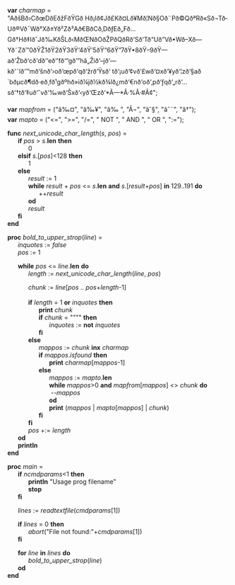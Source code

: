 **var** *charmap* =  
 "AðšBð›CðœDðEðžFðŸGð Hð¡Ið¢Jð£Kð¤Lð¥Mð¦Nð§Oð¨Pð©QðªRð«Sð¬Tð­Uð®Vð¯Wð°Xð±Yð²Zð³Að€BðCð‚DðƒEð„Fð…Gð†Hð‡IðˆJð‰KðŠLð‹MðŒNðOðŽPðQðRð‘Sð’Tð“Uð”Vð•Wð–Xð—Yð˜Zð™0ðŸŽ1ðŸ2ðŸ3ðŸ‘4ðŸ’5ðŸ“6ðŸ”7ðŸ•8ðŸ–9ðŸ—að‘Žbð‘cð‘dð‘‘eð‘’fð‘“gð‘”hâ„Žið‘–jð‘—kð‘˜lð‘™mð‘šnð‘›oð‘œpð‘qð‘žrð‘Ÿsð‘ tð‘¡uð‘¢vð‘£wð‘¤xð‘¥yð‘¦zð‘§að´bðµcð¶dð·eð¸fð¹gðºhð»ið¼jð½kð¾lð¿mð‘€nð‘oð‘‚pð‘ƒqð‘„rð‘…sð‘†tð‘‡uð‘ˆvð‘‰wð‘Šxð‘‹yð‘Œzð‘*Ã—*Â·%Ã·#Â¢";  
  
**var** *mapfrom* = ("â‰¤", "â‰¥", "â‰ ", "Â¬", "âˆ§", "âˆ¨", "â†");  
**var** *mapto* = ("<=", ">=", "/=", " NOT ", " AND ", " OR ", ":=");  
  
**func** *next_unicode_char_length*(*s*, *pos*) =  
&nbsp;&nbsp;&nbsp;&nbsp;&nbsp;&nbsp;**if** *pos* > *s*.**len** **then**  
&nbsp;&nbsp;&nbsp;&nbsp;&nbsp;&nbsp;&nbsp;&nbsp;&nbsp;&nbsp;&nbsp;&nbsp;0  
&nbsp;&nbsp;&nbsp;&nbsp;&nbsp;&nbsp;**elsif** *s*.[*pos*]<128 **then**  
&nbsp;&nbsp;&nbsp;&nbsp;&nbsp;&nbsp;&nbsp;&nbsp;&nbsp;&nbsp;&nbsp;&nbsp;1  
&nbsp;&nbsp;&nbsp;&nbsp;&nbsp;&nbsp;**else**  
&nbsp;&nbsp;&nbsp;&nbsp;&nbsp;&nbsp;&nbsp;&nbsp;&nbsp;&nbsp;&nbsp;&nbsp;*result* := 1  
&nbsp;&nbsp;&nbsp;&nbsp;&nbsp;&nbsp;&nbsp;&nbsp;&nbsp;&nbsp;&nbsp;&nbsp;**while** *result* + *pos* <= *s*.**len** **and** *s*.[*result*+*pos*] **in** 129..191 **do**  
&nbsp;&nbsp;&nbsp;&nbsp;&nbsp;&nbsp;&nbsp;&nbsp;&nbsp;&nbsp;&nbsp;&nbsp;&nbsp;&nbsp;&nbsp;&nbsp;&nbsp;&nbsp;++*result*  
&nbsp;&nbsp;&nbsp;&nbsp;&nbsp;&nbsp;&nbsp;&nbsp;&nbsp;&nbsp;&nbsp;&nbsp;**od**  
&nbsp;&nbsp;&nbsp;&nbsp;&nbsp;&nbsp;&nbsp;&nbsp;&nbsp;&nbsp;&nbsp;&nbsp;*result*  
&nbsp;&nbsp;&nbsp;&nbsp;&nbsp;&nbsp;**fi**  
**end**  
  
**proc** *bold_to_upper_strop*(*line*) =  
&nbsp;&nbsp;&nbsp;&nbsp;&nbsp;&nbsp;*inquotes* := *false*  
&nbsp;&nbsp;&nbsp;&nbsp;&nbsp;&nbsp;*pos* := 1  
  
&nbsp;&nbsp;&nbsp;&nbsp;&nbsp;&nbsp;**while** *pos* <= *line*.**len** **do**  
&nbsp;&nbsp;&nbsp;&nbsp;&nbsp;&nbsp;&nbsp;&nbsp;&nbsp;&nbsp;&nbsp;&nbsp;*length* := *next_unicode_char_length*(*line*, *pos*)  
  
&nbsp;&nbsp;&nbsp;&nbsp;&nbsp;&nbsp;&nbsp;&nbsp;&nbsp;&nbsp;&nbsp;&nbsp;*chunk* := *line*[*pos* .. *pos*+*length*-1]  
&nbsp;&nbsp;&nbsp;&nbsp;&nbsp;&nbsp;&nbsp;&nbsp;&nbsp;&nbsp;&nbsp;&nbsp;&nbsp;&nbsp;&nbsp;&nbsp;&nbsp;&nbsp;&nbsp;&nbsp;&nbsp;&nbsp;&nbsp;&nbsp;  
&nbsp;&nbsp;&nbsp;&nbsp;&nbsp;&nbsp;&nbsp;&nbsp;&nbsp;&nbsp;&nbsp;&nbsp;**if** *length* = 1 **or** *inquotes* **then**  
&nbsp;&nbsp;&nbsp;&nbsp;&nbsp;&nbsp;&nbsp;&nbsp;&nbsp;&nbsp;&nbsp;&nbsp;&nbsp;&nbsp;&nbsp;&nbsp;&nbsp;&nbsp;**print** *chunk*  
&nbsp;&nbsp;&nbsp;&nbsp;&nbsp;&nbsp;&nbsp;&nbsp;&nbsp;&nbsp;&nbsp;&nbsp;&nbsp;&nbsp;&nbsp;&nbsp;&nbsp;&nbsp;**if** *chunk* = """" **then**  
&nbsp;&nbsp;&nbsp;&nbsp;&nbsp;&nbsp;&nbsp;&nbsp;&nbsp;&nbsp;&nbsp;&nbsp;&nbsp;&nbsp;&nbsp;&nbsp;&nbsp;&nbsp;&nbsp;&nbsp;&nbsp;&nbsp;&nbsp;&nbsp;*inquotes* := **not** *inquotes*  
&nbsp;&nbsp;&nbsp;&nbsp;&nbsp;&nbsp;&nbsp;&nbsp;&nbsp;&nbsp;&nbsp;&nbsp;&nbsp;&nbsp;&nbsp;&nbsp;&nbsp;&nbsp;**fi**  
&nbsp;&nbsp;&nbsp;&nbsp;&nbsp;&nbsp;&nbsp;&nbsp;&nbsp;&nbsp;&nbsp;&nbsp;**else**  
&nbsp;&nbsp;&nbsp;&nbsp;&nbsp;&nbsp;&nbsp;&nbsp;&nbsp;&nbsp;&nbsp;&nbsp;&nbsp;&nbsp;&nbsp;&nbsp;&nbsp;&nbsp;*mappos* := *chunk* **inx** *charmap*  
&nbsp;&nbsp;&nbsp;&nbsp;&nbsp;&nbsp;&nbsp;&nbsp;&nbsp;&nbsp;&nbsp;&nbsp;&nbsp;&nbsp;&nbsp;&nbsp;&nbsp;&nbsp;**if** *mappos*.*isfound* **then**  
&nbsp;&nbsp;&nbsp;&nbsp;&nbsp;&nbsp;&nbsp;&nbsp;&nbsp;&nbsp;&nbsp;&nbsp;&nbsp;&nbsp;&nbsp;&nbsp;&nbsp;&nbsp;&nbsp;&nbsp;&nbsp;&nbsp;&nbsp;&nbsp;**print** *charmap*[*mappos*-1]  
&nbsp;&nbsp;&nbsp;&nbsp;&nbsp;&nbsp;&nbsp;&nbsp;&nbsp;&nbsp;&nbsp;&nbsp;&nbsp;&nbsp;&nbsp;&nbsp;&nbsp;&nbsp;**else**  
&nbsp;&nbsp;&nbsp;&nbsp;&nbsp;&nbsp;&nbsp;&nbsp;&nbsp;&nbsp;&nbsp;&nbsp;&nbsp;&nbsp;&nbsp;&nbsp;&nbsp;&nbsp;&nbsp;&nbsp;&nbsp;&nbsp;&nbsp;&nbsp;*mappos* := *mapto*.**len**  
&nbsp;&nbsp;&nbsp;&nbsp;&nbsp;&nbsp;&nbsp;&nbsp;&nbsp;&nbsp;&nbsp;&nbsp;&nbsp;&nbsp;&nbsp;&nbsp;&nbsp;&nbsp;&nbsp;&nbsp;&nbsp;&nbsp;&nbsp;&nbsp;**while** *mappos*>0 **and** *mapfrom*[*mappos*] <> *chunk* **do**  
&nbsp;&nbsp;&nbsp;&nbsp;&nbsp;&nbsp;&nbsp;&nbsp;&nbsp;&nbsp;&nbsp;&nbsp;&nbsp;&nbsp;&nbsp;&nbsp;&nbsp;&nbsp;&nbsp;&nbsp;&nbsp;&nbsp;&nbsp;&nbsp;    --*mappos*  
&nbsp;&nbsp;&nbsp;&nbsp;&nbsp;&nbsp;&nbsp;&nbsp;&nbsp;&nbsp;&nbsp;&nbsp;&nbsp;&nbsp;&nbsp;&nbsp;&nbsp;&nbsp;&nbsp;&nbsp;&nbsp;&nbsp;&nbsp;&nbsp;**od**  
&nbsp;&nbsp;&nbsp;&nbsp;&nbsp;&nbsp;&nbsp;&nbsp;&nbsp;&nbsp;&nbsp;&nbsp;&nbsp;&nbsp;&nbsp;&nbsp;&nbsp;&nbsp;&nbsp;&nbsp;&nbsp;&nbsp;&nbsp;&nbsp;**print** (*mappos* | *mapto*[*mappos*] | *chunk*)  
&nbsp;&nbsp;&nbsp;&nbsp;&nbsp;&nbsp;&nbsp;&nbsp;&nbsp;&nbsp;&nbsp;&nbsp;&nbsp;&nbsp;&nbsp;&nbsp;&nbsp;&nbsp;**fi**  
&nbsp;&nbsp;&nbsp;&nbsp;&nbsp;&nbsp;&nbsp;&nbsp;&nbsp;&nbsp;&nbsp;&nbsp;**fi**  
&nbsp;&nbsp;&nbsp;&nbsp;&nbsp;&nbsp;&nbsp;&nbsp;&nbsp;&nbsp;&nbsp;&nbsp;*pos* +:= *length*  
&nbsp;&nbsp;&nbsp;&nbsp;&nbsp;&nbsp;**od**  
&nbsp;&nbsp;&nbsp;&nbsp;&nbsp;&nbsp;**println**  
**end**  
  
**proc** *main* =  
&nbsp;&nbsp;&nbsp;&nbsp;&nbsp;&nbsp;**if** *ncmdparams*<1 **then**  
&nbsp;&nbsp;&nbsp;&nbsp;&nbsp;&nbsp;&nbsp;&nbsp;&nbsp;&nbsp;&nbsp;&nbsp;**println** "Usage prog filename"  
&nbsp;&nbsp;&nbsp;&nbsp;&nbsp;&nbsp;&nbsp;&nbsp;&nbsp;&nbsp;&nbsp;&nbsp;**stop**  
&nbsp;&nbsp;&nbsp;&nbsp;&nbsp;&nbsp;**fi**  
  
&nbsp;&nbsp;&nbsp;&nbsp;&nbsp;&nbsp;*lines* := *readtextfile*(*cmdparams*[1])  
  
&nbsp;&nbsp;&nbsp;&nbsp;&nbsp;&nbsp;**if** *lines* = 0 **then**  
&nbsp;&nbsp;&nbsp;&nbsp;&nbsp;&nbsp;&nbsp;&nbsp;&nbsp;&nbsp;&nbsp;&nbsp;*abort*("File not found:"+*cmdparams*[1])  
&nbsp;&nbsp;&nbsp;&nbsp;&nbsp;&nbsp;**fi**  
  
&nbsp;&nbsp;&nbsp;&nbsp;&nbsp;&nbsp;**for** *line* **in** *lines* **do**  
&nbsp;&nbsp;&nbsp;&nbsp;&nbsp;&nbsp;&nbsp;&nbsp;&nbsp;&nbsp;&nbsp;&nbsp;*bold_to_upper_strop*(*line*)  
&nbsp;&nbsp;&nbsp;&nbsp;&nbsp;&nbsp;**od**  
**end**  
&nbsp;
